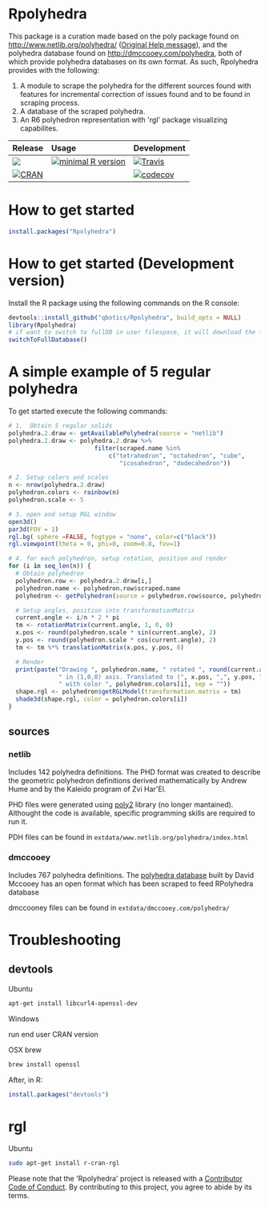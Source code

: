  # Rpolyhedra

 <!-- Polyhedra database scraped from publically available sources using R6 objects and 'rgl' visualizing capabilities. -->

 This package is a curation made based on the poly package found on http://www.netlib.org/polyhedra/ ([Original Help message](poly_original_help_message.html)), and the polyhedra database found on http://dmccooey.com/polyhedra, both of which provide polyhedra databases on its own format. As such, Rpolyhedra provides with the following:

 1. A module to scrape the polyhedra for the different sources found with features for incremental correction of issues found and to be found in scraping process.
 1. A database of the scraped polyhedra.
 1. An R6 polyhedron representation with 'rgl' package visualizing capabilites.


| Release | Usage | Development |
|:--------|:------|:------------|
| [![](https://badges.ropensci.org/157_status.svg)](https://github.com/ropensci/onboarding/issues/157)| [![minimal R version](https://img.shields.io/badge/R%3E%3D-3.4.0-blue.svg)](https://cran.r-project.org/) | [![Travis](https://travis-ci.org/qbotics/Rpolyhedra.svg?branch=master)](https://travis-ci.org/qbotics/Rpolyhedra) |
| [![CRAN](http://www.r-pkg.org/badges/version/Rpolyhedra)](https://cran.r-project.org/package=Rpolyhedra) | | [![codecov](https://codecov.io/gh/qbotics/Rpolyhedra/branch/master/graph/badge.svg)](https://codecov.io/gh/qbotics/Rpolyhedra) |

# How to get started
```R
install.packages("Rpolyhedra")
```

# How to get started (Development version)

Install the R package using the following commands on the R console:

```R
devtools::install_github("qbotics/Rpolyhedra", build_opts = NULL)
library(Rpolyhedra)
# if want to switch to fullDB in user filespace, it will download the full database
switchToFullDatabase()
```

# A simple example of 5 regular polyhedra

To get started execute the following commands:

```R
# 1.  Obtain 5 regular solids
polyhedra.2.draw <- getAvailablePolyhedra(source = "netlib")
polyhedra.2.draw <- polyhedra.2.draw %>%
                        filter(scraped.name %in%
                            c("tetrahedron", "octahedron", "cube",
                               "icosahedron", "dodecahedron"))

# 2. Setup colors and scales
n <- nrow(polyhedra.2.draw)
polyhedron.colors <- rainbow(n)
polyhedron.scale <- 5

# 3. open and setup RGL window
open3d()
par3d(FOV = 1)
rgl.bg( sphere =FALSE, fogtype = "none", color=c("black"))
rgl.viewpoint(theta = 0, phi=0, zoom=0.8, fov=1)

# 4. for each polyhedron, setup rotation, position and render
for (i in seq_len(n)) {
  # Obtain polyhedron
  polyhedron.row <- polyhedra.2.draw[i,]
  polyhedron.name <- polyhedron.row$scraped.name
  polyhedron <- getPolyhedron(source = polyhedron.row$source, polyhedron.name)

  # Setup angles, position into transformationMatrix
  current.angle <- i/n * 2 * pi
  tm <- rotationMatrix(current.angle, 1, 0, 0)
  x.pos <- round(polyhedron.scale * sin(current.angle), 2)
  y.pos <- round(polyhedron.scale * cos(current.angle), 2)
  tm <- tm %*% translationMatrix(x.pos, y.pos, 0)

  # Render
  print(paste("Drawing ", polyhedron.name, " rotated ", round(current.angle, 2),
              " in (1,0,0) axis. Translated to (", x.pos, ",", y.pos, ",0)",
              " with color ", polyhedron.colors[i], sep = ""))
  shape.rgl <- polyhedron$getRGLModel(transformation.matrix = tm)
  shade3d(shape.rgl, color = polyhedron.colors[i])
}

```
## sources
### netlib
 Includes 142 polyhedra definitions.
 The PHD format was created to describe the geometric polyhedron definitions derived mathematically by Andrew Hume and by the Kaleido program of Zvi Har'El.

 PHD files were generated using [poly2](http://www.netlib.org/poly2/readme) library (no longer mantained). Althought the code is available, specific programming skills are required to run it.

PDH files can be found in `extdata/www.netlib.org/polyhedra/index.html`

### dmccooey
Includes 767 polyhedra definitions.
The [polyhedra database](http://dmccooey.com/polyhedra/) built by David Mccooey has an open format which has been scraped to feed RPolyhedra database

dmccooney files can be found in `extdata/dmccooey.com/polyhedra/`

# Troubleshooting

## devtools
Ubuntu

```bash
apt-get install libcurl4-openssl-dev
```

Windows

run end user CRAN version

OSX brew

```bash
brew install openssl
```
After, in R:

```R
install.packages("devtools")
```

# rgl

Ubuntu
```bash
sudo apt-get install r-cran-rgl
```

Please note that the 'Rpolyhedra' project is released with a [Contributor Code of Conduct](CODE_OF_CONDUCT.md). By contributing to this project, you agree to abide by its terms.
